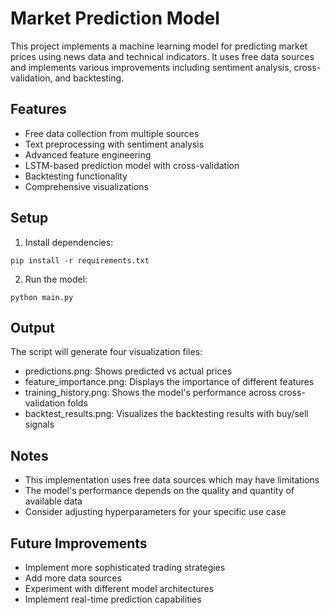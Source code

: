 # Market Prediction Model

This project implements a machine learning model for predicting market prices using news data and technical indicators. It uses free data sources and implements various improvements including sentiment analysis, cross-validation, and backtesting.

## Features
- Free data collection from multiple sources
- Text preprocessing with sentiment analysis
- Advanced feature engineering
- LSTM-based prediction model with cross-validation
- Backtesting functionality
- Comprehensive visualizations

## Setup
1. Install dependencies:
```
pip install -r requirements.txt
```

2. Run the model:
```
python main.py
```

## Output
The script will generate four visualization files:
- predictions.png: Shows predicted vs actual prices
- feature_importance.png: Displays the importance of different features
- training_history.png: Shows the model's performance across cross-validation folds
- backtest_results.png: Visualizes the backtesting results with buy/sell signals

## Notes
- This implementation uses free data sources which may have limitations
- The model's performance depends on the quality and quantity of available data
- Consider adjusting hyperparameters for your specific use case

## Future Improvements
- Implement more sophisticated trading strategies
- Add more data sources
- Experiment with different model architectures
- Implement real-time prediction capabilities
